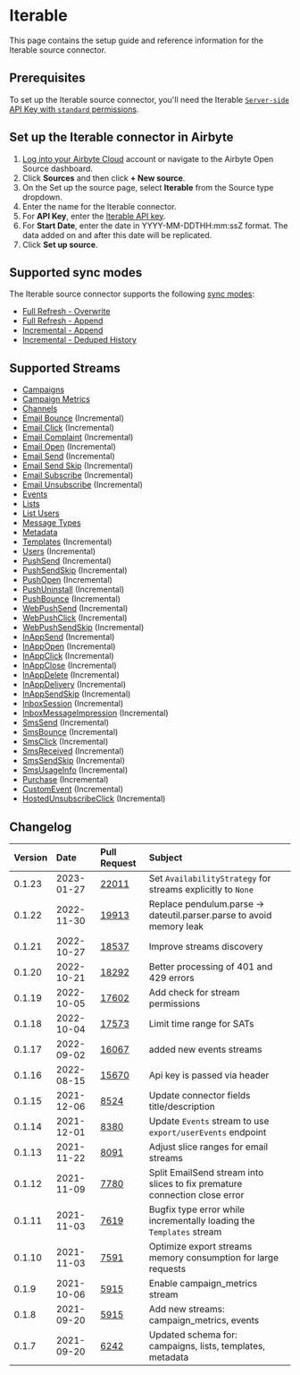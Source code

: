 # Iterable

This page contains the setup guide and reference information for the Iterable source connector.

## Prerequisites

To set up the Iterable source connector, you'll need the Iterable [`Server-side` API Key with `standard` permissions](https://support.iterable.com/hc/en-us/articles/360043464871-API-Keys-).

## Set up the Iterable connector in Airbyte

1. [Log into your Airbyte Cloud](https://cloud.airbyte.io/workspaces) account or navigate to the Airbyte Open Source dashboard.
2. Click **Sources** and then click **+ New source**.
3. On the Set up the source page, select **Iterable** from the Source type dropdown.
4. Enter the name for the Iterable connector.
5. For **API Key**, enter the [Iterable API key](https://support.iterable.com/hc/en-us/articles/360043464871-API-Keys-).
6. For **Start Date**, enter the date in YYYY-MM-DDTHH:mm:ssZ format. The data added on and after this date will be replicated.
7. Click **Set up source**.

## Supported sync modes

The Iterable source connector supports the following [sync modes](https://docs.airbyte.com/cloud/core-concepts#connection-sync-modes):

* [Full Refresh - Overwrite](https://docs.airbyte.com/understanding-airbyte/glossary#full-refresh-sync)
* [Full Refresh - Append](https://docs.airbyte.com/understanding-airbyte/connections/full-refresh-append)
* [Incremental - Append](https://docs.airbyte.com/understanding-airbyte/connections/incremental-append)
* [Incremental - Deduped History](https://docs.airbyte.com/understanding-airbyte/connections/incremental-deduped-history)

## Supported Streams

* [Campaigns](https://api.iterable.com/api/docs#campaigns_campaigns)
* [Campaign Metrics](https://api.iterable.com/api/docs#campaigns_metrics)
* [Channels](https://api.iterable.com/api/docs#channels_channels)
* [Email Bounce](https://api.iterable.com/api/docs#export_exportDataJson) \(Incremental\)
* [Email Click](https://api.iterable.com/api/docs#export_exportDataJson) \(Incremental\)
* [Email Complaint](https://api.iterable.com/api/docs#export_exportDataJson) \(Incremental\)
* [Email Open](https://api.iterable.com/api/docs#export_exportDataJson) \(Incremental\)
* [Email Send](https://api.iterable.com/api/docs#export_exportDataJson) \(Incremental\)
* [Email Send Skip](https://api.iterable.com/api/docs#export_exportDataJson) \(Incremental\)
* [Email Subscribe](https://api.iterable.com/api/docs#export_exportDataJson) \(Incremental\)
* [Email Unsubscribe](https://api.iterable.com/api/docs#export_exportDataJson) \(Incremental\)
* [Events](https://api.iterable.com/api/docs#events_User_events)
* [Lists](https://api.iterable.com/api/docs#lists_getLists)
* [List Users](https://api.iterable.com/api/docs#lists_getLists_0)
* [Message Types](https://api.iterable.com/api/docs#messageTypes_messageTypes)
* [Metadata](https://api.iterable.com/api/docs#metadata_list_tables)
* [Templates](https://api.iterable.com/api/docs#templates_getTemplates) \(Incremental\)
* [Users](https://api.iterable.com/api/docs#export_exportDataJson) \(Incremental\)
* [PushSend](https://api.iterable.com/api/docs#export_exportDataJson) \(Incremental\)
* [PushSendSkip](https://api.iterable.com/api/docs#export_exportDataJson) \(Incremental\)
* [PushOpen](https://api.iterable.com/api/docs#export_exportDataJson) \(Incremental\)
* [PushUninstall](https://api.iterable.com/api/docs#export_exportDataJson) \(Incremental\)
* [PushBounce](https://api.iterable.com/api/docs#export_exportDataJson) \(Incremental\)
* [WebPushSend](https://api.iterable.com/api/docs#export_exportDataJson) \(Incremental\)
* [WebPushClick](https://api.iterable.com/api/docs#export_exportDataJson) \(Incremental\)
* [WebPushSendSkip](https://api.iterable.com/api/docs#export_exportDataJson) \(Incremental\)
* [InAppSend](https://api.iterable.com/api/docs#export_exportDataJson) \(Incremental\)
* [InAppOpen](https://api.iterable.com/api/docs#export_exportDataJson) \(Incremental\)
* [InAppClick](https://api.iterable.com/api/docs#export_exportDataJson) \(Incremental\)
* [InAppClose](https://api.iterable.com/api/docs#export_exportDataJson) \(Incremental\)
* [InAppDelete](https://api.iterable.com/api/docs#export_exportDataJson) \(Incremental\)
* [InAppDelivery](https://api.iterable.com/api/docs#export_exportDataJson) \(Incremental\)
* [InAppSendSkip](https://api.iterable.com/api/docs#export_exportDataJson) \(Incremental\)
* [InboxSession](https://api.iterable.com/api/docs#export_exportDataJson) \(Incremental\)
* [InboxMessageImpression](https://api.iterable.com/api/docs#export_exportDataJson) \(Incremental\)
* [SmsSend](https://api.iterable.com/api/docs#export_exportDataJson) \(Incremental\)
* [SmsBounce](https://api.iterable.com/api/docs#export_exportDataJson) \(Incremental\)
* [SmsClick](https://api.iterable.com/api/docs#export_exportDataJson) \(Incremental\)
* [SmsReceived](https://api.iterable.com/api/docs#export_exportDataJson) \(Incremental\)
* [SmsSendSkip](https://api.iterable.com/api/docs#export_exportDataJson) \(Incremental\)
* [SmsUsageInfo](https://api.iterable.com/api/docs#export_exportDataJson) \(Incremental\)
* [Purchase](https://api.iterable.com/api/docs#export_exportDataJson) \(Incremental\)
* [CustomEvent](https://api.iterable.com/api/docs#export_exportDataJson) \(Incremental\)
* [HostedUnsubscribeClick](https://api.iterable.com/api/docs#export_exportDataJson) \(Incremental\)

## Changelog

| Version | Date       | Pull Request                                             | Subject                                                                    |
|:--------|:-----------|:---------------------------------------------------------|:---------------------------------------------------------------------------|
| 0.1.23  | 2023-01-27 | [22011](https://github.com/airbytehq/airbyte/pull/22011) | Set `AvailabilityStrategy` for streams explicitly to `None`                                                     |
| 0.1.22  | 2022-11-30 | [19913](https://github.com/airbytehq/airbyte/pull/19913) | Replace pendulum.parse -> dateutil.parser.parse to avoid memory leak       |
| 0.1.21  | 2022-10-27 | [18537](https://github.com/airbytehq/airbyte/pull/18537) | Improve streams discovery                                                  |
| 0.1.20  | 2022-10-21 | [18292](https://github.com/airbytehq/airbyte/pull/18292) | Better processing of 401 and 429 errors                                    |
| 0.1.19  | 2022-10-05 | [17602](https://github.com/airbytehq/airbyte/pull/17602) | Add check for stream permissions                                           |
| 0.1.18  | 2022-10-04 | [17573](https://github.com/airbytehq/airbyte/pull/17573) | Limit time range for SATs                                                  |
| 0.1.17  | 2022-09-02 | [16067](https://github.com/airbytehq/airbyte/pull/16067) | added new events streams                                                   |
| 0.1.16  | 2022-08-15 | [15670](https://github.com/airbytehq/airbyte/pull/15670) | Api key is passed via header                                               |
| 0.1.15  | 2021-12-06 | [8524](https://github.com/airbytehq/airbyte/pull/8524)   | Update connector fields title/description                                  |
| 0.1.14  | 2021-12-01 | [8380](https://github.com/airbytehq/airbyte/pull/8380)   | Update `Events` stream to use `export/userEvents` endpoint                 |
| 0.1.13  | 2021-11-22 | [8091](https://github.com/airbytehq/airbyte/pull/8091)   | Adjust slice ranges for email streams                                      |
| 0.1.12  | 2021-11-09 | [7780](https://github.com/airbytehq/airbyte/pull/7780)   | Split EmailSend stream into slices to fix premature connection close error |
| 0.1.11  | 2021-11-03 | [7619](https://github.com/airbytehq/airbyte/pull/7619)   | Bugfix type error while incrementally loading the `Templates` stream       |
| 0.1.10  | 2021-11-03 | [7591](https://github.com/airbytehq/airbyte/pull/7591)   | Optimize export streams memory consumption for large requests              |
| 0.1.9   | 2021-10-06 | [5915](https://github.com/airbytehq/airbyte/pull/5915)   | Enable campaign_metrics stream                                             |
| 0.1.8   | 2021-09-20 | [5915](https://github.com/airbytehq/airbyte/pull/5915)   | Add new streams: campaign_metrics, events                                  |
| 0.1.7   | 2021-09-20 | [6242](https://github.com/airbytehq/airbyte/pull/6242)   | Updated schema for: campaigns, lists, templates, metadata                  |

